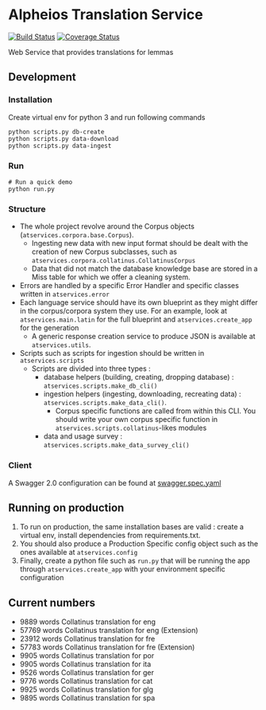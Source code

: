 Alpheios Translation Service
===

[![Build Status](https://travis-ci.org/alpheios-project/alpheios-translation-service.svg?branch=master)](https://travis-ci.org/alpheios-project/alpheios-translation-service)
[![Coverage Status](https://coveralls.io/repos/github/alpheios-project/alpheios-translation-service/badge.svg?branch=master)](https://coveralls.io/github/alpheios-project/alpheios-translation-service?branch=master)


Web Service that provides translations for lemmas

## Development

### Installation

Create virtual env for python 3 and run following commands

```shell
python scripts.py db-create
python scripts.py data-download
python scripts.py data-ingest
```

### Run

```shell
# Run a quick demo
python run.py
```

### Structure

- The whole project revolve around the Corpus objects (`atservices.corpora.base.Corpus`). 
    - Ingesting new data with new input format should be dealt with the creation of new Corpus subclasses, such as
    `atservices.corpora.collatinus.CollatinusCorpus`
    - Data that did not match the database knowledge base are stored in a Miss table for which we offer a cleaning system.
- Errors are handled by a specific Error Handler and specific classes written in `atservices.error`
- Each language service should have its own blueprint as they might differ in the corpus/corpora system they use.
For an example, look at `atservices.main.latin` for the full blueprint and `atservices.create_app` for the generation
    - A generic response creation service to produce JSON is available at `atservices.utils`.
- Scripts such as scripts for ingestion should be written in `atservices.scripts`
    - Scripts are divided into three types : 
        - database helpers (building, creating, dropping database) : `atservices.scripts.make_db_cli()`
        - ingestion helpers (ingesting, downloading, recreating data) : `atservices.scripts.make_data_cli()`.
            - Corpus specific functions are called from within this CLI. You should write your own corpus specific function
            in `atservices.scripts.collatinus`-likes modules
        - data and usage survey : `atservices.scripts.make_data_survey_cli()`
        
### Client

A Swagger 2.0 configuration can be found at [swagger.spec.yaml](swagger.spec.yaml)

## Running on production

1. To run on production, the same installation bases are valid : create a virtual env, install dependencies from requirements.txt.
2. You should also produce a Production Specific config object such as the ones available at `atservices.config`
3. Finally, create a python file such as `run.py` that will be running the app through `atservices.create_app` with 
your environment specific configuration

## Current numbers

- 9889 words Collatinus translation for eng
- 57769 words Collatinus translation for eng (Extension)
- 23912 words Collatinus translation for fre
- 57783 words Collatinus translation for fre (Extension)
- 9905 words Collatinus translation for por
- 9905 words Collatinus translation for ita
- 9526 words Collatinus translation for ger
- 9776 words Collatinus translation for cat
- 9925 words Collatinus translation for glg
- 9895 words Collatinus translation for spa
